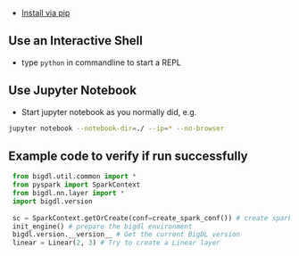 
* [Install via pip](install-from-pip.md)

## **Use an Interactive Shell**
 * type `python` in commandline to start a REPL

## **Use Jupyter Notebook**

 * Start jupyter notebook as you normally did, e.g.
 ```bash
 jupyter notebook --notebook-dir=./ --ip=* --no-browser
 ```


<a name="code.verification"></a>
## Example code to verify if run successfully ##
```python
 from bigdl.util.common import *
 from pyspark import SparkContext
 from bigdl.nn.layer import *
 import bigdl.version
 
 sc = SparkContext.getOrCreate(conf=create_spark_conf()) # create sparkcontext with bigdl configuration
 init_engine() # prepare the bigdl environment 
 bigdl.version.__version__ # Get the current BigDL version
 linear = Linear(2, 3) # Try to create a Linear layer
 
```


